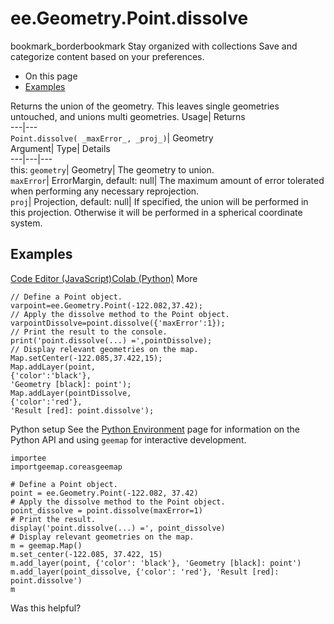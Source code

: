  
#  ee.Geometry.Point.dissolve
bookmark_borderbookmark Stay organized with collections  Save and categorize content based on your preferences.
  * On this page
  * [Examples](https://developers.google.com/earth-engine/apidocs/ee-geometry-point-dissolve#examples)


Returns the union of the geometry. This leaves single geometries untouched, and unions multi geometries. 
Usage| Returns  
---|---  
`Point.dissolve( _maxError_, _proj_)`| Geometry  
Argument| Type| Details  
---|---|---  
this: `geometry`| Geometry| The geometry to union.  
`maxError`| ErrorMargin, default: null| The maximum amount of error tolerated when performing any necessary reprojection.  
`proj`| Projection, default: null| If specified, the union will be performed in this projection. Otherwise it will be performed in a spherical coordinate system.  
## Examples
[Code Editor (JavaScript)](https://developers.google.com/earth-engine/apidocs/ee-geometry-point-dissolve#code-editor-javascript-sample)[Colab (Python)](https://developers.google.com/earth-engine/apidocs/ee-geometry-point-dissolve#colab-python-sample) More
```
// Define a Point object.
varpoint=ee.Geometry.Point(-122.082,37.42);
// Apply the dissolve method to the Point object.
varpointDissolve=point.dissolve({'maxError':1});
// Print the result to the console.
print('point.dissolve(...) =',pointDissolve);
// Display relevant geometries on the map.
Map.setCenter(-122.085,37.422,15);
Map.addLayer(point,
{'color':'black'},
'Geometry [black]: point');
Map.addLayer(pointDissolve,
{'color':'red'},
'Result [red]: point.dissolve');
```
Python setup
See the [ Python Environment](https://developers.google.com/earth-engine/guides/python_install) page for information on the Python API and using `geemap` for interactive development.
```
importee
importgeemap.coreasgeemap
```
```
# Define a Point object.
point = ee.Geometry.Point(-122.082, 37.42)
# Apply the dissolve method to the Point object.
point_dissolve = point.dissolve(maxError=1)
# Print the result.
display('point.dissolve(...) =', point_dissolve)
# Display relevant geometries on the map.
m = geemap.Map()
m.set_center(-122.085, 37.422, 15)
m.add_layer(point, {'color': 'black'}, 'Geometry [black]: point')
m.add_layer(point_dissolve, {'color': 'red'}, 'Result [red]: point.dissolve')
m
```

Was this helpful?
